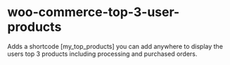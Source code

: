 # woo-commerce-top-3-user-products
Adds a shortcode [my_top_products] you can add anywhere to display the users top 3 products including processing and purchased orders.
